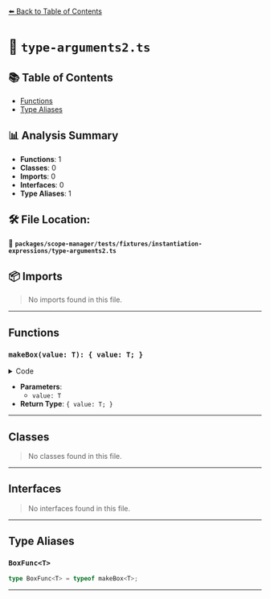 [⬅️ Back to Table of Contents](../../../../../index.md)

# 📄 `type-arguments2.ts`

## 📚 Table of Contents

- [Functions](#functions)
- [Type Aliases](#type-aliases)

## 📊 Analysis Summary

- **Functions**: 1
- **Classes**: 0
- **Imports**: 0
- **Interfaces**: 0
- **Type Aliases**: 1

## 🛠️ File Location:
📂 **`packages/scope-manager/tests/fixtures/instantiation-expressions/type-arguments2.ts`**

## 📦 Imports

> No imports found in this file.


---

## Functions

### `makeBox(value: T): { value: T; }`

<details><summary>Code</summary>

```ts
function makeBox<T>(value: T) {
  return { value };
}
```
</details>

- **Parameters**:
  - `value: T`
- **Return Type**: `{ value: T; }`

---

## Classes

> No classes found in this file.


---

## Interfaces

> No interfaces found in this file.


---

## Type Aliases

### `BoxFunc<T>`

```ts
type BoxFunc<T> = typeof makeBox<T>;
```


---